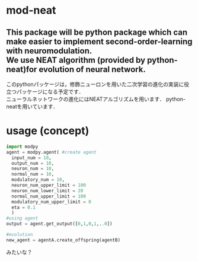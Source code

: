 # mod-neat

This package will be python package which can make easier to implement second-order-learning with neuromodulation.  
We use NEAT algorithm (provided by python-neat)for evolution of neural network.  
-----  
このpythonパッケージは，修飾ニューロンを用いた二次学習の進化の実装に役立つパッケージになる予定です．  
ニューラルネットワークの進化にはNEATアルゴリズムを用います． python-neatを用いています．

# usage (concept)  
```python
import modpy  
agent = modpy.agent( #create agent
  input_num = 10, 
  output_num = 10, 
  neuron_num = 10,
  normal_num = 10,
  modulatory_num = 10,
  neuron_num_upper_limit = 100
  neuron_num_lower_limit = 20
  normal_num_upper_limit = 100
  modulatory_num_upper_limit = 0
  eta = 0.1
  )
#using agent
output = agent.get_output([0,1,0,1,..0]) 

#evolution
new_agent = agentA.create_offspring(agentB)

```
みたいな？
